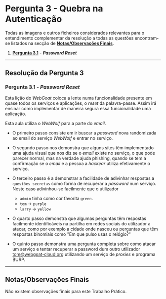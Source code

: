 # Pergunta 3 - Quebra na Autenticação

Todas as imagens e outros ficheiros considerados relevantes para o entendimento complementar da resolução a todas as questões encontram-se listados na secção de [**Notas/Observações Finais**](#notasobservações-finais).

1. [**Pergunta  3.1**](#) - ***Password Reset***

---

## Resolução da Pergunta 3

### Pergunta  3.1 - *Password Reset*

Esta lição do *WebGoat* coloca a lente numa funcionalidade presente em quase todos os serviços e aplicações, o *reset* da palavra-passe.
Assim irá ensinar como implementar de maneira segura essa funcionalidade uma aplicação.

Esta aula utiliza o *WebWolf* para a parte do *email*.

- O primeiro passo consiste em ir buscar a *password* nova randomizada ao email do serviço *WebWolf* e entrar no serviço.

- O segundo passo nos demonstra que alguns sites têm implementado uma ajuda visual que nos diz se o *email* existe no serviço, o que pode parecer normal, mas na verdade ajuda phishing, quando se tem a confirmação se o *email* e a pessoa a *hackear* utiliza efetivamente o serviço.

- O terceiro passo é a demonstrar a facilidade de adivinhar respostas a `questões secretas` como forma de recuperar a *password* num serviço. Neste caso adivinhou-se facilmente que o utilizador 
  - `admin` tinha como cor favorita `green`.
  - `tom` -> `purple`
  - `larry` -> `yellow`

- O quarto passo demonstra que algumas perguntas têm respostas facilmente identificáveis na partilha em redes sociais do utilizador a atacar, como por exemplo a cidade onde nasceu ou perguntas que têm respostas binomiais como "Em que pulso usas o relógio?"

- O quinto passo demonstra uma pergunta completa sobre como atacar um serviço e tentar recuperar a password dum outro utilizador tom@webgoat-cloud.org utilizando um serviço de *proxies* e programa BURP.


---

## Notas/Observações Finais

Não existem observações finais para este Trabalho Prático.